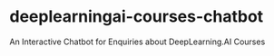 # deeplearningai-courses-chatbot
An Interactive Chatbot for Enquiries about DeepLearning.AI Courses
